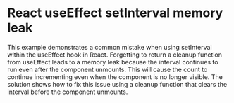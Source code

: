 # React useEffect setInterval memory leak
This example demonstrates a common mistake when using setInterval within the useEffect hook in React.  Forgetting to return a cleanup function from useEffect leads to a memory leak because the interval continues to run even after the component unmounts. This will cause the count to continue incrementing even when the component is no longer visible.  The solution shows how to fix this issue using a cleanup function that clears the interval before the component unmounts.